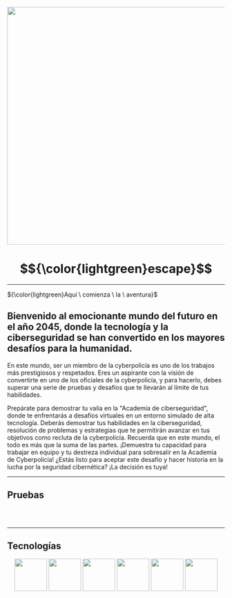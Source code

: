 
<p align="center"> 
  <img src="https://github.com/signados/escape/blob/main/present/foto-portada.png" width="550" height="550">
</p>


# $${\color{lightgreen}escape}$$

---

${\color{lightgreen}Aquí \ comienza \ la \ aventura}$

## Bienvenido al emocionante mundo del futuro en el año 2045, donde la tecnología y la ciberseguridad se han convertido en los mayores desafíos para la humanidad. <br>

En este mundo, ser un miembro de la cyberpolicía es uno de los trabajos más prestigiosos y respetados. Eres un aspirante con la visión de convertirte en uno de los oficiales de la cyberpolicía, y para hacerlo, debes superar una serie de pruebas y desafíos que te llevarán al límite de tus habilidades.<br>

Prepárate para demostrar tu valía en la "Academia de  ciberseguridad", donde te enfrentarás a desafíos virtuales en un entorno simulado de alta tecnología. Deberás demostrar tus habilidades en la ciberseguridad, resolución de problemas y estrategias que te permitirán avanzar en tus objetivos como recluta de la cyberpolicía.
Recuerda que en este mundo, el todo es más que la suma de las partes. ¡Demuestra tu capacidad para trabajar en equipo y tu destreza individual para sobresalir en la Academia de Cyberpolicía! ¿Estás listo para aceptar este desafío y hacer historia en la lucha por la seguridad cibernética? ¡La decisión es tuya!

---
## Pruebas

<p align="center">
  <img src="" width="" height="">
  <img src="" width="" height="">
</p>

<p align="center">
  <img src="" width="" height="">
</p>

---

## Tecnologías <br>

<p align="center"> 
  <img src="https://user-images.githubusercontent.com/25181517/192158954-f88b5814-d510-4564-b285-dff7d6400dad.png" width="75" height="75">
  <img src="https://user-images.githubusercontent.com/25181517/183898674-75a4a1b1-f960-4ea9-abcb-637170a00a75.png" width="75" height="75">
  <img src="https://user-images.githubusercontent.com/25181517/117447155-6a868a00-af3d-11eb-9cfe-245df15c9f3f.png" width="75" height="75">
  <img src="https://user-images.githubusercontent.com/25181517/183897015-94a058a6-b86e-4e42-a37f-bf92061753e5.png" width="75" height="75">
  <img src="https://github.com/signados/escape/blob/main/img/aframe-logo.png" width="75" height="75">
  <img src="https://user-images.githubusercontent.com/25181517/183898054-b3d693d4-dafb-4808-a509-bab54cf5de34.png" width="75" height="75">
</p>
